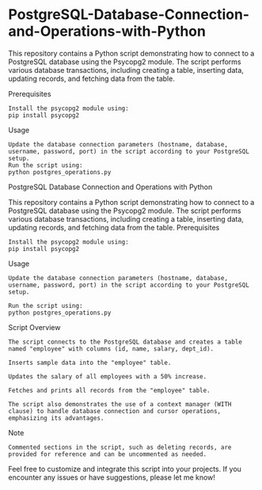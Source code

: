 # PostgreSQL-Database-Connection-and-Operations-with-Python
This repository contains a Python script demonstrating how to connect to a PostgreSQL database using the Psycopg2 module. The script performs various database transactions, including creating a table, inserting data, updating records, and fetching data from the table.

Prerequisites

    Install the psycopg2 module using:
    pip install psycopg2

Usage

    Update the database connection parameters (hostname, database, username, password, port) in the script according to your PostgreSQL setup.
    Run the script using:
    python postgres_operations.py

PostgreSQL Database Connection and Operations with Python

This repository contains a Python script demonstrating how to connect to a PostgreSQL database using the Psycopg2 module. The script performs various database transactions, including creating a table, inserting data, updating records, and fetching data from the table.
Prerequisites

    Install the psycopg2 module using:
    pip install psycopg2

Usage

    Update the database connection parameters (hostname, database, username, password, port) in the script according to your PostgreSQL setup.

    Run the script using:
    python postgres_operations.py

    

Script Overview

    The script connects to the PostgreSQL database and creates a table named "employee" with columns (id, name, salary, dept_id).

    Inserts sample data into the "employee" table.

    Updates the salary of all employees with a 50% increase.

    Fetches and prints all records from the "employee" table.

    The script also demonstrates the use of a context manager (WITH clause) to handle database connection and cursor operations, emphasizing its advantages.

Note

    Commented sections in the script, such as deleting records, are provided for reference and can be uncommented as needed.

Feel free to customize and integrate this script into your projects. If you encounter any issues or have suggestions, please let me know!
